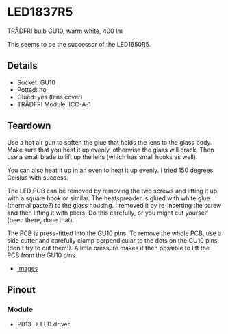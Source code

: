 # LED1837R5
TRÅDFRI bulb GU10, warm white, 400 lm

This seems to be the successor of the LED1650R5.

## Details

* Socket: GU10
* Potted: no
* Glued: yes (lens cover)
* TRÅDFRI Module: ICC-A-1

## Teardown

Use a hot air gun to soften the glue that holds the lens to the glass body.
Make sure that you heat it up evenly, otherwise the glass will crack. Then use
a small blade to lift up the lens (which has small hooks as well).

You can also heat it up in an oven to heat it up evenly. I tried 150 degrees
Celsius with success.

The LED PCB can be removed by removing the two screws and lifting it up with a
square hook or similar. The heatspreader is glued with white glue (thermal
paste?) to the glass housing. I removed it by re-inserting the screw and then
lifting it with pliers. Do this carefully, or you might cut yourself (been
there, done that).

The PCB is press-fitted into the GU10 pins. To remove the whole PCB, use a side
cutter and carefully clamp perpendicular to the dots on the GU10 pins (don't
try to cut them!). A little pressure makes it then possible to lift the PCB
from the GU10 pins.

* [Images](products/LED1837R5/images)

## Pinout

### Module

* PB13 -> LED driver
